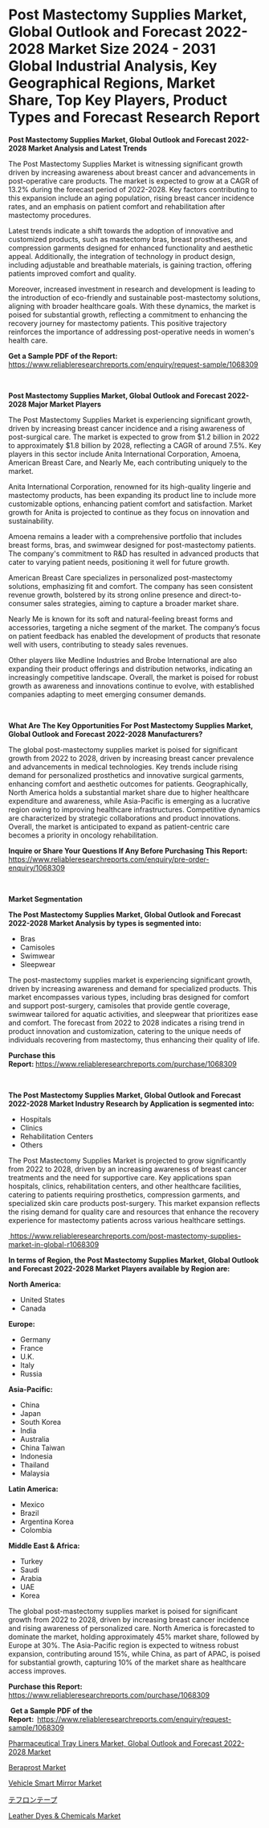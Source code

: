 <p><h1>Post Mastectomy Supplies Market, Global Outlook and Forecast 2022-2028 Market Size 2024 - 2031 Global Industrial Analysis, Key Geographical Regions, Market Share, Top Key Players, Product Types and Forecast Research Report</h1></p><p><strong>Post Mastectomy Supplies Market, Global Outlook and Forecast 2022-2028 Market Analysis and Latest Trends</strong></p>
<p><p>The Post Mastectomy Supplies Market is witnessing significant growth driven by increasing awareness about breast cancer and advancements in post-operative care products. The market is expected to grow at a CAGR of 13.2% during the forecast period of 2022-2028. Key factors contributing to this expansion include an aging population, rising breast cancer incidence rates, and an emphasis on patient comfort and rehabilitation after mastectomy procedures.</p><p>Latest trends indicate a shift towards the adoption of innovative and customized products, such as mastectomy bras, breast prostheses, and compression garments designed for enhanced functionality and aesthetic appeal. Additionally, the integration of technology in product design, including adjustable and breathable materials, is gaining traction, offering patients improved comfort and quality.</p><p>Moreover, increased investment in research and development is leading to the introduction of eco-friendly and sustainable post-mastectomy solutions, aligning with broader healthcare goals. With these dynamics, the market is poised for substantial growth, reflecting a commitment to enhancing the recovery journey for mastectomy patients. This positive trajectory reinforces the importance of addressing post-operative needs in women's health care.</p></p>
<p><strong>Get a Sample PDF of the Report:&nbsp;</strong> <a href="https://www.reliableresearchreports.com/enquiry/request-sample/1068309">https://www.reliableresearchreports.com/enquiry/request-sample/1068309</a></p>
<p>&nbsp;</p>
<p><strong>Post Mastectomy Supplies Market, Global Outlook and Forecast 2022-2028 Major Market Players</strong></p>
<p><p>The Post Mastectomy Supplies Market is experiencing significant growth, driven by increasing breast cancer incidence and a rising awareness of post-surgical care. The market is expected to grow from $1.2 billion in 2022 to approximately $1.8 billion by 2028, reflecting a CAGR of around 7.5%. Key players in this sector include Anita International Corporation, Amoena, American Breast Care, and Nearly Me, each contributing uniquely to the market.</p><p>Anita International Corporation, renowned for its high-quality lingerie and mastectomy products, has been expanding its product line to include more customizable options, enhancing patient comfort and satisfaction. Market growth for Anita is projected to continue as they focus on innovation and sustainability.</p><p>Amoena remains a leader with a comprehensive portfolio that includes breast forms, bras, and swimwear designed for post-mastectomy patients. The company's commitment to R&D has resulted in advanced products that cater to varying patient needs, positioning it well for future growth.</p><p>American Breast Care specializes in personalized post-mastectomy solutions, emphasizing fit and comfort. The company has seen consistent revenue growth, bolstered by its strong online presence and direct-to-consumer sales strategies, aiming to capture a broader market share.</p><p>Nearly Me is known for its soft and natural-feeling breast forms and accessories, targeting a niche segment of the market. The company’s focus on patient feedback has enabled the development of products that resonate well with users, contributing to steady sales revenues.</p><p>Other players like Medline Industries and Brobe International are also expanding their product offerings and distribution networks, indicating an increasingly competitive landscape. Overall, the market is poised for robust growth as awareness and innovations continue to evolve, with established companies adapting to meet emerging consumer demands.</p></p>
<p>&nbsp;</p>
<p><strong>What Are The Key Opportunities For Post Mastectomy Supplies Market, Global Outlook and Forecast 2022-2028 Manufacturers?</strong></p>
<p><p>The global post-mastectomy supplies market is poised for significant growth from 2022 to 2028, driven by increasing breast cancer prevalence and advancements in medical technologies. Key trends include rising demand for personalized prosthetics and innovative surgical garments, enhancing comfort and aesthetic outcomes for patients. Geographically, North America holds a substantial market share due to higher healthcare expenditure and awareness, while Asia-Pacific is emerging as a lucrative region owing to improving healthcare infrastructures. Competitive dynamics are characterized by strategic collaborations and product innovations. Overall, the market is anticipated to expand as patient-centric care becomes a priority in oncology rehabilitation.</p></p>
<p><strong>Inquire or Share Your Questions If Any Before Purchasing This Report:</strong> <a href="https://www.reliableresearchreports.com/enquiry/pre-order-enquiry/1068309">https://www.reliableresearchreports.com/enquiry/pre-order-enquiry/1068309</a></p>
<p>&nbsp;</p>
<p><strong>Market Segmentation</strong></p>
<p><strong>The Post Mastectomy Supplies Market, Global Outlook and Forecast 2022-2028 Market Analysis by types is segmented into:</strong></p>
<p><ul><li>Bras</li><li>Camisoles</li><li>Swimwear</li><li>Sleepwear</li></ul></p>
<p><p>The post-mastectomy supplies market is experiencing significant growth, driven by increasing awareness and demand for specialized products. This market encompasses various types, including bras designed for comfort and support post-surgery, camisoles that provide gentle coverage, swimwear tailored for aquatic activities, and sleepwear that prioritizes ease and comfort. The forecast from 2022 to 2028 indicates a rising trend in product innovation and customization, catering to the unique needs of individuals recovering from mastectomy, thus enhancing their quality of life.</p></p>
<p><strong>Purchase this Report:&nbsp;</strong><a href="https://www.reliableresearchreports.com/purchase/1068309">https://www.reliableresearchreports.com/purchase/1068309</a></p>
<p>&nbsp;</p>
<p><strong>The Post Mastectomy Supplies Market, Global Outlook and Forecast 2022-2028 Market Industry Research by Application is segmented into:</strong></p>
<p><ul><li>Hospitals</li><li>Clinics</li><li>Rehabilitation Centers</li><li>Others</li></ul></p>
<p><p>The Post Mastectomy Supplies Market is projected to grow significantly from 2022 to 2028, driven by an increasing awareness of breast cancer treatments and the need for supportive care. Key applications span hospitals, clinics, rehabilitation centers, and other healthcare facilities, catering to patients requiring prosthetics, compression garments, and specialized skin care products post-surgery. This market expansion reflects the rising demand for quality care and resources that enhance the recovery experience for mastectomy patients across various healthcare settings.</p></p>
<p><a href="https://www.reliableresearchreports.com/post-mastectomy-supplies-market-in-global-r1068309">&nbsp;https://www.reliableresearchreports.com/post-mastectomy-supplies-market-in-global-r1068309</a></p>
<p><strong>In terms of Region, the Post Mastectomy Supplies Market, Global Outlook and Forecast 2022-2028 Market Players available by Region are:</strong></p>
<p>
    <p> <strong> North America: </strong>
        <ul>
            <li>United States</li>
            <li>Canada</li>
        </ul>
        </p> 
    <p> <strong> Europe: </strong>
        <ul>
            <li>Germany</li>
            <li>France</li>
            <li>U.K.</li>
            <li>Italy</li>
            <li>Russia</li>
        </ul>
        </p> 
    <p> <strong> Asia-Pacific: </strong>
        <ul>
            <li>China</li>
            <li>Japan</li>
            <li>South Korea</li>
            <li>India</li>
            <li>Australia</li>
            <li>China Taiwan</li>
            <li>Indonesia</li>
            <li>Thailand</li>
            <li>Malaysia</li>
        </ul>
        </p> 
    <p> <strong> Latin America: </strong>
        <ul>
            <li>Mexico</li>
            <li>Brazil</li>
            <li>Argentina Korea</li>
            <li>Colombia</li>
        </ul>
        </p> 
    <p> <strong> Middle East & Africa: </strong>
        <ul>
            <li>Turkey</li>
            <li>Saudi</li>
            <li>Arabia</li>
            <li>UAE</li>
            <li>Korea</li>
        </ul>
    </p>
    </p>
<p><p>The global post-mastectomy supplies market is poised for significant growth from 2022 to 2028, driven by increasing breast cancer incidence and rising awareness of personalized care. North America is forecasted to dominate the market, holding approximately 45% market share, followed by Europe at 30%. The Asia-Pacific region is expected to witness robust expansion, contributing around 15%, while China, as part of APAC, is poised for substantial growth, capturing 10% of the market share as healthcare access improves.</p></p>
<p><strong>Purchase this Report: </strong><a href="https://www.reliableresearchreports.com/purchase/1068309">https://www.reliableresearchreports.com/purchase/1068309</a></p>
<p>&nbsp;<strong>Get a Sample PDF of the Report:&nbsp;&nbsp;</strong><a href="https://www.reliableresearchreports.com/enquiry/request-sample/1068309">https://www.reliableresearchreports.com/enquiry/request-sample/1068309</a></p>
<p><strong></strong></p>
<p><p><a href="https://github.com/Chiragrp22/Market-Research-Report-List-6/blob/main/pharmaceutical-tray-liners-market-global-outlook-and-forecast-2022-2028-market.md">Pharmaceutical Tray Liners Market, Global Outlook and Forecast 2022-2028 Market</a></p><p><a href="https://www.linkedin.com/pulse/beraprost-market-size-type-20-ug-tablet40-tablet-product-mbpze?trackingId=dVXJ5G8qT4exieROiwLyTw%3D%3D">Beraprost Market</a></p><p><a href="https://medium.com/@estellaemmerich/global-vehicle-smart-mirror-market-size-is-expected-to-experience-a-cagr-of-6-2-3824bbbf48be">Vehicle Smart Mirror Market</a></p><p><a href="https://medium.com/@vedakuvlis2023/heres-the-translation-of-your-sentence-into-japanese-cd6858500426">テフロンテープ</a></p><p><a href="https://issuu.com/reportprime-2/docs/leather-dyes-chemicals-market-size-_c426387a970a15">Leather Dyes & Chemicals Market</a></p></p>